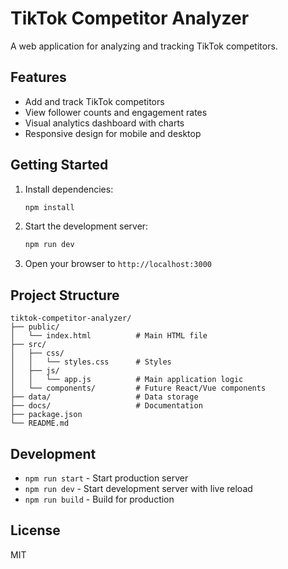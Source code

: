 # TikTok Competitor Analyzer

A web application for analyzing and tracking TikTok competitors.

## Features

- Add and track TikTok competitors
- View follower counts and engagement rates
- Visual analytics dashboard with charts
- Responsive design for mobile and desktop

## Getting Started

1. Install dependencies:
   ```bash
   npm install
   ```

2. Start the development server:
   ```bash
   npm run dev
   ```

3. Open your browser to `http://localhost:3000`

## Project Structure

```
tiktok-competitor-analyzer/
├── public/
│   └── index.html          # Main HTML file
├── src/
│   ├── css/
│   │   └── styles.css      # Styles
│   ├── js/
│   │   └── app.js          # Main application logic
│   └── components/         # Future React/Vue components
├── data/                   # Data storage
├── docs/                   # Documentation
├── package.json
└── README.md
```

## Development

- `npm run start` - Start production server
- `npm run dev` - Start development server with live reload
- `npm run build` - Build for production

## License

MIT